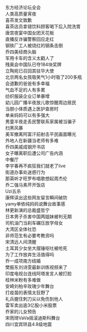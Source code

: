 东方经济论坛全会  
人类高质量宵夜  
喜茶发文致歉  
喜茶店员拿错饮料顾客喝下后入院洗胃  
唐宫夜宴中国女团天花板  
直播反诈骗警察回应走红  
钢铁厂工人被烧红的钢条击倒  
乔四美经商头脑  
军用卡车的含义太戳人了  
残奥会中国队已夺184块奖牌  
立陶宛已召回其驻华大使  
北京两名女孩吸笑气1小时吸了200多瓶  
会道歉的爸爸有多幸福  
气血不足的人有多累  
纺织服装企业订单暴增  
幼儿园广播半夜放儿歌惊醒周边居民  
当胆小体质遇上医护查房时  
单亲妈妈可以有多强大  
男童半夜走丢民警联系家属被当骗子  
扫黑风暴  
美军撤离阿富汗前射击平民画面曝光  
外地人在新疆当老师有多难  
乔四美戚成钢开书店  
女子曝离职后遭公司广告内涵  
中餐厅  
李宇春再不疯狂我们就老了live  
街道办事处迷惑行为  
那英听才旺罗布唱歌想起周杰伦  
乔二强马素芹开饭店  
Uzi五杀  
康辉读出这些网友留言瞬间破防  
yamy单依纯妈妈说舞台故事感  
林更新演的总裁盛哲宁  
日本男子杀害中国两姐妹被判无期  
司机油门当刹车碾压放学母女  
大湾区全体社恐  
非师范生有必要考教资吗  
宋清远人间清醒  
土耳其少女坐大摆锤呕吐被呛死  
为了工作放弃生活值得吗  
乔一成项南方结婚  
樊振东刘诗雯最新训练视频来了  
印度电视台连线阿塔发言人被打脸  
桂林米粉有多难做  
安崎刘柏辛玫瑰少年舞台  
打疫苗的表情太狂野了  
礼兵握住刺刀尖以免伤到他人  
雷军卖出逾3亿股小米股票  
乔家的儿女预告  
宋雨琦VaVa摇滚迪斯科舞台  
四川宜宾珙县4.8级地震  
